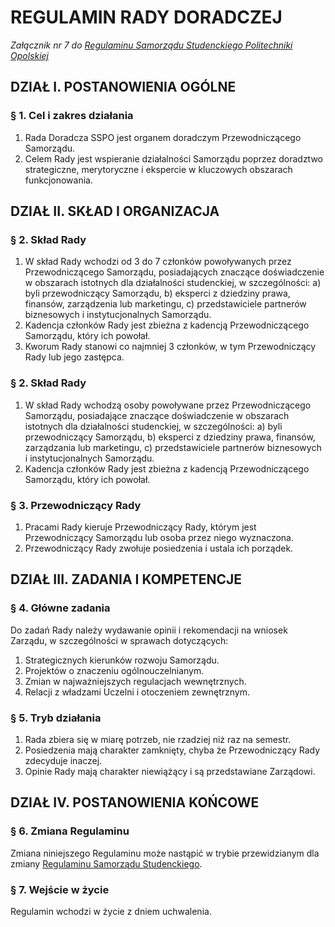﻿# REGULAMIN RADY DORADCZEJ

*Załącznik nr 7 do [Regulaminu Samorządu Studenckiego Politechniki Opolskiej](./01-regulamin-sspo.md)*

## DZIAŁ I. POSTANOWIENIA OGÓLNE

### § 1. Cel i zakres działania
1. Rada Doradcza SSPO jest organem doradczym Przewodniczącego Samorządu.
2. Celem Rady jest wspieranie działalności Samorządu poprzez doradztwo strategiczne, merytoryczne i ekspercie w kluczowych obszarach funkcjonowania.

## DZIAŁ II. SKŁAD I ORGANIZACJA

### § 2. Skład Rady
1. W skład Rady wchodzi od 3 do 7 członków powoływanych przez Przewodniczącego Samorządu, posiadających znaczące doświadczenie w obszarach istotnych dla działalności studenckiej, w szczególności:
    a) byli przewodniczący Samorządu,
    b) eksperci z dziedziny prawa, finansów, zarządzenia lub marketingu,
    c) przedstawiciele partnerów biznesowych i instytucjonalnych Samorządu.
2. Kadencja członków Rady jest zbieżna z kadencją Przewodniczącego Samorządu, który ich powołał.
3. Kworum Rady stanowi co najmniej 3 członków, w tym Przewodniczący Rady lub jego zastępca.

### § 2. Skład Rady
1. W skład Rady wchodzą osoby powoływane przez Przewodniczącego Samorządu, posiadające znaczące doświadczenie w obszarach istotnych dla działalności studenckiej, w szczególności:
    a) byli przewodniczący Samorządu,
    b) eksperci z dziedziny prawa, finansów, zarządzania lub marketingu,
    c) przedstawiciele partnerów biznesowych i instytucjonalnych Samorządu.
2. Kadencja członków Rady jest zbieżna z kadencją Przewodniczącego Samorządu, który ich powołał.

### § 3. Przewodniczący Rady
1. Pracami Rady kieruje Przewodniczący Rady, którym jest Przewodniczący Samorządu lub osoba przez niego wyznaczona.
2. Przewodniczący Rady zwołuje posiedzenia i ustala ich porządek.

## DZIAŁ III. ZADANIA I KOMPETENCJE

### § 4. Główne zadania
Do zadań Rady należy wydawanie opinii i rekomendacji na wniosek Zarządu, w szczególności w sprawach dotyczących:
1. Strategicznych kierunków rozwoju Samorządu.
2. Projektów o znaczeniu ogólnouczelnianym.
3. Zmian w najważniejszych regulacjach wewnętrznych.
4. Relacji z władzami Uczelni i otoczeniem zewnętrznym.

### § 5. Tryb działania
1. Rada zbiera się w miarę potrzeb, nie rzadziej niż raz na semestr.
2. Posiedzenia mają charakter zamknięty, chyba że Przewodniczący Rady zdecyduje inaczej.
3. Opinie Rady mają charakter niewiążący i są przedstawiane Zarządowi.

## DZIAŁ IV. POSTANOWIENIA KOŃCOWE

### § 6. Zmiana Regulaminu
Zmiana niniejszego Regulaminu może nastąpić w trybie przewidzianym dla zmiany [Regulaminu Samorządu Studenckiego](01-regulamin-sspo.md).

### § 7. Wejście w życie
Regulamin wchodzi w życie z dniem uchwalenia.



